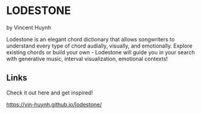 # LODESTONE
by Vincent Huynh

Lodestone is an elegant chord dictionary that allows songwriters to understand every type of chord audially, visually, and emotionally.
Explore existing chords or build your own - Lodestone will guide you in your search with generative music, interval visualization, emotional contexts!

## Links

Check it out here and get inspired!

https://vin-huynh.github.io/lodestone/
